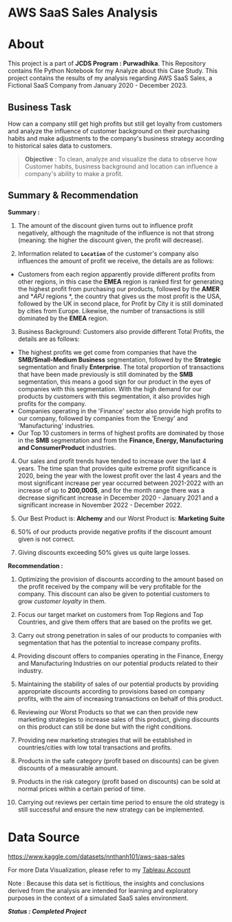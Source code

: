 # AWS SaaS Sales Analysis
# About
This project is a part of **JCDS Program : Purwadhika**. This Repository contains file Python Notebook for my Analyze about this Case Study.
This project contains the results of my analysis regarding AWS SaaS Sales, a Fictional SaaS Company from January 2020 - December 2023.

## Business Task
How can a company still get high profits but still get loyalty from customers and analyze the influence of customer background on their purchasing habits and make adjustments to the company's business strategy according to historical sales data to customers.

> **Objective** : To clean, analyze and visualize the data to observe how Customer habits, business background and location can influence a company's ability to make a profit.

## Summary & Recommendation
**Summary :**
1. The amount of the discount given turns out to influence profit negatively, although the magnitude of the influence is not that strong (meaning: the higher the discount given, the profit will decrease). <br>

2. Information related to **`Location`** of the customer's company also influences the amount of profit we receive, the details are as follows: <br>
- Customers from each region apparently provide different profits from other regions, in this case the **EMEA** region is ranked first for generating the highest profit from purchasing our products, followed by the **AMER** and **APJ* regions *, the country that gives us the most profit is the USA, followed by the UK in second place, for Profit by City it is still dominated by cities from Europe. Likewise, the number of transactions is still dominated by the **EMEA** region.

3. Business Background: Customers also provide different Total Profits, the details are as follows:<br>
- The highest profits we get come from companies that have the **SMB/Small-Medium Business** segmentation, followed by the **Strategic** segmentation and finally **Enterprise**. The total proportion of transactions that have been made previously is still dominated by the **SMB** segmentation, this means a good sign for our product in the eyes of companies with this segmentation. With the high demand for our products by customers with this segmentation, it also provides high profits for the company. <br>
- Companies operating in the 'Finance' sector also provide high profits to our company, followed by companies from the 'Energy' and 'Manufacturing' industries.
- Our Top 10 customers in terms of highest profits are dominated by those in the **SMB** segmentation and from the **Finance, Energy, Manufacturing and ConsumerProduct** industries.

4. Our sales and profit trends have tended to increase over the last 4 years. The time span that provides quite extreme profit significance is 2020, being the year with the lowest profit over the last 4 years and the most significant increase per year occurred between 2021-2022 with an increase of up to **200,000$**, and for the month range there was a decrease significant increase in December 2020 - January 2021 and a significant increase in November 2022 - December 2022.

5. Our Best Product is: **Alchemy** and our Worst Product is: **Marketing Suite**

6. 50% of our products provide negative profits if the discount amount given is not correct.

7. Giving discounts exceeding 50% gives us quite large losses.

**Recommendation :**

1. Optimizing the provision of discounts according to the amount based on the profit received by the company will be very profitable for the company. This discount can also be given to potential customers to grow *customer loyalty* in them.

2. Focus our target market on customers from Top Regions and Top Countries, and give them offers that are based on the profits we get.

3. Carry out strong penetration in sales of our products to companies with segmentation that has the potential to increase company profits.

4. Providing discount offers to companies operating in the Finance, Energy and Manufacturing Industries on our potential products related to their industry.

5. Maintaining the stability of sales of our potential products by providing appropriate discounts according to provisions based on company profits, with the aim of increasing transactions on behalf of this product.

6. Reviewing our Worst Products so that we can then provide new marketing strategies to increase sales of this product, giving discounts on this product can still be done but with the right conditions.

7. Providing new marketing strategies that will be established in countries/cities with low total transactions and profits.

8. Products in the safe category (profit based on discounts) can be given discounts of a measurable amount.

9. Products in the risk category (profit based on discounts) can be sold at normal prices within a certain period of time.

10. Carrying out reviews per certain time period to ensure the old strategy is still successful and ensure the new strategy can be implemented.

# Data Source
https://www.kaggle.com/datasets/nnthanh101/aws-saas-sales 

For more Data Visualization, please refer to my [Tableau Account](https://public.tableau.com/app/profile/khotibul.umam8068/viz/SaaS-Sales/SaaSSalesAnalyst)

Note : Because this data set is fictitious, the insights and conclusions derived from the analysis are intended for learning and exploratory purposes in the context of a simulated SaaS sales environment.

***Status : Completed Project***
